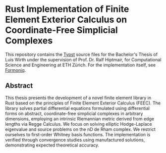 # Rust Implementation of Finite Element Exterior Calculus on Coordinate-Free Simplicial Complexes

This repository contains the [Typst](https://typst.app/) source files for
the Bachelor's Thesis of Luis Wirth under the supervision of Prof. Dr. Ralf
Hiptmair, for Computational Science and Engineering at ETH Zürich. For the
implementation itself, see [Formoniq](https://github.com/luiswirth/formoniq).

## Abstract

This thesis presents the development of a novel finite element library in
Rust based on the principles of Finite Element Exterior Calculus (FEEC). The
library solves partial differential equations formulated using differential
forms on abstract, coordinate-free simplicial complexes in arbitrary dimensions,
employing an intrinsic Riemannian metric derived from edge lengths via Regge
Calculus. We focus on solving elliptic Hodge-Laplace eigenvalue and source
problems on the nD de Rham complex. We restrict ourselves to first-order Whitney
basis functions. The implementation is verified through convergence studies
using manufactured solutions, demonstrating expected theoretical accuracy.
